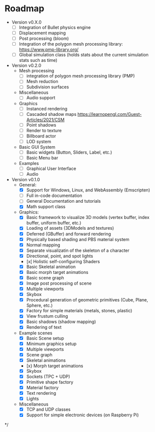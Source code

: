 # Roadmap

+ Version v0.X.0
	+ [ ] Integration of Bullet physics engine
	+ [ ] Displacement mapping
	+ [ ] Post processing (bloom)
	+ [ ] Integration of the polygon mesh processing library: https://www.pmp-library.org/
	+ [ ] Global simulation class (holds stats about the current simulation stats such as time)
+ Version v0.2.0
	+ Mesh processing
		+ [ ] integration of polygon mesh processing library (PMP)
		+ [ ] Mesh reduction
		+ [ ] Subdivision surfaces
	+ Miscellaneous
		+ [ ] Audio support
	+ Graphics
		+ [ ] Instanced rendering
		+ [ ] Cascaded shadow maps https://learnopengl.com/Guest-Articles/2021/CSM
		+ [ ] Point shadows	
		+ [ ] Render to texture
		+ [ ] Billboard actor
		+ [ ] LOD system
	+ Basic GUI System
		+ [ ] Basic widgets (Button, Sliders, Label, etc.)
		+ [ ] Basic Menu bar
	+ Examples
		+ [ ] Graphical User Interface
		+ [ ] Audio
+ Version v0.1.0
	+ General:
		+ [x] Support for Windows, Linux, and WebAssembly (Emscripten)
		+ [ ] Full in-code documentation
		+ [ ] General Documentation and tutorials
		+ [x] Math support class
	+ Graphics:
		+ [x] Basic framework to visualize 3D models (vertex buffer, index buffer, uniform buffer, etc.)
		+ [x] Loading of assets (3DModels and textures)
		+ [x] Deferred (GBuffer) and forward rendering
		+ [x] Physically based shading and PBS material system
		+ [x] Normal mapping
		+ [x] Separate visualizatin of the skeleton of a character
		+ [x] Directional, point, and spot lights
		+ [x[ Holistic self-configuring Shaders
		+ [x] Basic Skeletal animation
		+ [x] Basic morph target animations
		+ [x] Basic scene graph
		+ [x] Image post processing of scene
		+ [x] Multiple viewports
		+ [x] Skybox
		+ [x] Procedural generation of geometric primitives (Cube, Plane, Sphere, etc.)
		+ [x] Factory for simple materials (metals, stones, plastic)
		+ [x] View frustum culling
		+ [x] Basic shadows (shadow mapping)
		+ [x] Rendering of text
	+ Example scenes
		+ [x] Basic Scene setup
		+ [x] Minimum graphics setup
		+ [x] Multiple viewports
		+ [x] Scene graph
		+ [x] Skeletal animations
		+ [x} Morph target animations
		+ [x] Skybox
		+ [x] Sockets (TPC + UDP)
		+ [x] Primitive shape factory
		+ [x] Material factory
		+ [x] Text rendering
		+ [x] Lights
	+ Miscellaneous
		+ [x] TCP and UDP classes
		+ [x] Support for simple electronic devices (on Raspberry Pi)

*/